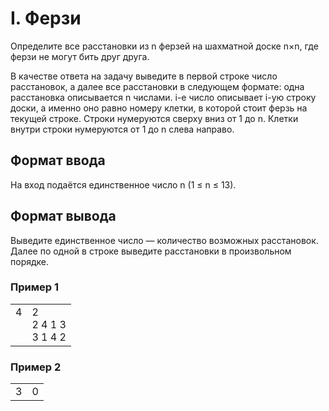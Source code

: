 # I. Ферзи

Определите все расстановки из n ферзей на шахматной доске n×n, где ферзи не могут бить друг друга.

В качестве ответа на задачу выведите в первой строке число расстановок, а далее все расстановки в следующем формате: одна расстановка описывается n числами. i-е число описывает i-ую строку доски, а именно оно равно номеру клетки, в которой стоит ферзь на текущей строке. 
Строки нумеруются сверху вниз от 1 до n. Клетки внутри строки нумеруются от 1 до n слева направо.

## Формат ввода

На вход подаётся единственное число n (1 ≤ n ≤ 13).

## Формат вывода

Выведите единственное число — количество возможных расстановок. Далее по одной в строке выведите расстановки в произвольном порядке.

### Пример 1

<table><tr>
<td>
4<br>
<br>
<br>
</td>
<td>
2<br>
2 4 1 3 <br>
3 1 4 2 
</td>
</tr></table>

### Пример 2

<table><tr>
<td>
3
</td>
<td>
0
</td>
</tr></table>


